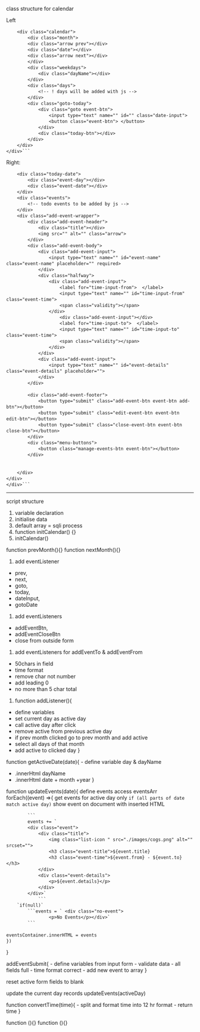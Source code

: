 class structure for calendar

Left

````<div class="left">
    <div class="calendar">
        <div class="month">
        <div class="arrow prev"></div>
        <div class="date"></div>
        <div class="arrow next"></div>
        </div>
        <div class="weekdays">
            <div class="dayName"></div>
        </div>
        <div class="days">
            <!-- ! days will be added with js -->
        </div>
        <div class="goto-today">
            <div class="goto event-btn">
                <input type="text" name="" id="" class="date-input">
                <button class="event-btn"> </button>
            </div>
            <div class="today-btn"></div>
        </div>
    </div>
</div>```
````

Right:

````<div class="right">
    <div class="today-date">
        <div class="event-day"></div>
        <div class="event-date"></div>
    </div>
    <div class="events">
        <!-- todo events to be added by js -->
    </div>
    <div class="add-event-wrapper">
        <div class="add-event-header">
            <div class="title"></div>
            <img src="" alt="" class="arrow">
        </div>
        <div class="add-event-body">
            <div class="add-event-input">
                <input type="text" name="" id="event-name" class="event-name" placeholder="" required>
            </div>
            <div class="halfway">
                <div class="add-event-input">
                    <label for="time-input-from">  </label>
                    <input type="text" name="" id="time-input-from" class="event-time">
                    <span class="validity"></span>
                </div>
                    <div class="add-event-input"></div>
                    <label for="time-input-to">  </label>
                    <input type="text" name="" id="time-input-to" class="event-time">
                    <span class="validity"></span>
                </div>
            </div>
            <div class="add-event-input">
                <input type="text" name="" id="event-details" class="event-details" placeholder="">
            </div>
        </div>

        <div class="add-event-footer">
            <button type="submit" class="add-event-btn event-btn add-btn"></button>
            <button type="submit" class="edit-event-btn event-btn edit-btn"></button>
            <button type="submit" class="close-event-btn event-btn close-btn"></button>
        </div>
        <div class="menu-buttons">
            <button class="manage-events-btn event-btn"></button>
        </div>


    </div>
</div>
</div>```
````

---

script structure

1. variable declaration
1. initialise data
1. default array = sqli process
1. function initCalendar() {}
1. initCalendar()

<!-- ! run process  -->
<!-- ! button functiality-->

function prevMonth(){}
function nextMonth(){}

1. add eventListener

- prev,
- next,
- goto,
- today,
- dateInput,
- gotoDate

<!-- ! button functionality  -->

1. add eventListeners

- addEventBtn,
- addEventCloseBtn
- close from outside form

<!-- ! Event Validation  -->

1. add eventListeners for addEventTo & addEventFrom

- 50chars in field
- time format
- remove char not number
- add leading 0
- no more than 5 char total

1. function addListener(){

- define variables
- set current day as active day
- call active day after click
- remove active from previous active day
- if prev month clicked go to prev month and add active
- select all days of that month
- add active to clicked day
  }

function getActiveDate(date){ - define variable day & dayName

- .innerHtml dayName
- .innerHtml date + month +year
  }

<!-- ! Show events of the day -->

function updateEvents(date){
define events
access eventsArr forEach((event) =>{
get events for active day only
`if (all parts of date match active day)`
show event on document with inserted HTML

            ```
            events += `
            <div class="event">
                <div class="title">
                    <img class="list-icon " src="./images/cogs.png" alt="" srcset="">
                    <h3 class="event-title">${event.title}
                    <h3 class="event-time">${event.from} - ${event.to}</h3>
                </div>
                <div class="event-details">
                    <p>${event.details}</p>
                </div>
            </div>`
                ```
        `if(null)`
            ```events = ` <div class="no-event">
                    <p>No Events</p></div>`
            ```

    eventsContainer.innerHTML = events
    })

}

<!-- ! Add an Event listener-->

addEventSubmit{ - define variables from input form - validate data - all fields full - time format correct - add new event to array
}

<!-- todo write record to database -->

reset active form fields to blank

update the current day records updateEvents(activeDay)

function convertTime(time){ - split and format time into 12 hr format - return time
}

<!-- todo date and year picker -->

function (){}
function (){}
